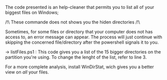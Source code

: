 The code presented is an help-cleaner that permits you to list all of your biggest files on Windows;

/!\ These commande does not shows you the hiden directories /!\

Sometimes, for some files or directory that your computer does not has access to, an error message can appear. The process will just continue with skipping the concerned file/directory after the powershell signals it to you.

-> listFiles.ps1 : This code gives you a list of the 15 bigger directories on the partition you're using. To change the lenght of the list, refer to line 3.

For a more complete analysis, install WinDirStat, wich gives you a better view on *all* your files.
